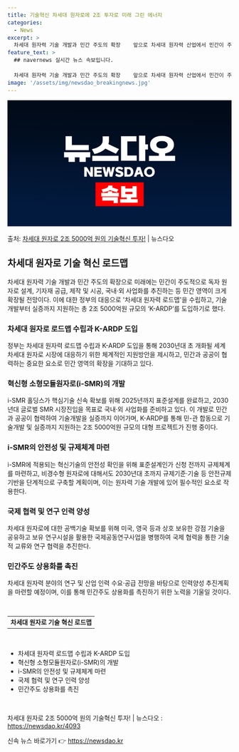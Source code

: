 ```yaml
---
title: 기술혁신 차세대 원자로에 2조 투자로 미래 그린 에너지
categories:
  - News
excerpt: >
  차세대 원자력 기술 개발과 민간 주도의 확장    앞으로 차세대 원자력 산업에서 민간이 주도적으로 독자 원자…
feature_text: >
  ## navernews 실시간 뉴스 속보입니다.

  차세대 원자력 기술 개발과 민간 주도의 확장    앞으로 차세대 원자력 산업에서 민간이 주도적으로 독자 원자…
image: '/assets/img/newsdao_breakingnews.jpg'
---
```


![뉴스다오 속보](/assets/img/newsdao_breakingnews.jpg)

<p>출처: <a href="https://newsdao.kr/4093" rel="dofollow">차세대 원자로 2조 5000억 원의 기술혁신 투자!</a> | 뉴스다오</p>

<h2 data-ke-size="size26">차세대 원자로 기술 혁신 로드맵</h2>
<p data-ke-size="size16">차세대 원자력 기술 개발과 민간 주도의 확장으로 미래에는 민간이 주도적으로 독자 원자로 설계, 기자재 공급, 제작 및 시공, 국내·외 사업화를 추진하는 등 민간 영역이 크게 확장될 전망이다. 이에 대한 정부의 대응으로 '차세대 원자력 로드맵'을 수립하고, 기술개발부터 실증까지 지원하는 총 2조 5000억원 규모의 ‘K-ARDP’를 도입하기로 했다.</p>

<h3><b>차세대 원자로 로드맵 수립과 K-ARDP 도입</b></h3>
<p data-ke-size="size16">정부는 차세대 원자력 로드맵 수립과 K-ARDP 도입을 통해 2030년대 초 개화될 세계 차세대 원자로 시장에 대응하기 위한 체계적인 지원방안을 제시하고, 민간과 공공이 협력하는 중요한 요소로 민간 영역의 확장을 기대하고 있다.</p>

<h3><b>혁신형 소형모듈원자로(i-SMR)의 개발</b></h3>
<p data-ke-size="size16">i-SMR 홀딩스가 핵심기술 신속 확보를 위해 2025년까지 표준설계를 완료하고, 2030년대 글로벌 SMR 시장진입을 목표로 국내·외 사업화를 준비하고 있다. 이 개발로 민간과 공공이 협력하여 기술개발을 실증까지 이어가며, K-ARDP를 통해 민-관 합동으로 기술개발 및 실증까지 지원하는 2조 5000억원 규모의 대형 프로젝트가 진행 중이다.</p>

<h3><b>i-SMR의 안전성 및 규제체계 마련</b></h3>
<p data-ke-size="size16">i-SMR에 적용되는 혁신기술의 안전성 확인을 위해 표준설계인가 신청 전까지 규제체계를 마련하고, 비경수형 원자로에 대해서도 2030년대 초까지 규제기준·기술 등 안전규제 기반을 단계적으로 구축할 계획이며, 이는 원자력 기술 개발에 있어 필수적인 요소로 작용한다.</p>

<h3><b>국제 협력 및 연구 인력 양성</b></h3>
<p data-ke-size="size16">차세대 원자로에 대한 공백기술 확보를 위해 미국, 영국 등과 상호 보유한 강점 기술을 공유하고 보유 연구시설을 활용한 국제공동연구사업을 병행하여 국제 협력을 통한 기술적 교류와 연구 협력을 추진한다.</p>

<h3><b>민간주도 상용화를 촉진</b></h3>
<p data-ke-size="size16">차세대 원자력 분야의 연구 및 산업 인력 수요·공급 전망을 바탕으로 인력양성 추진계획을 마련할 예정이며, 이를 통해 민간주도 상용화를 촉진하기 위한 노력을 기울일 것이다.</p>

<p data-ke-size="size16">&nbsp;</p>
<table>
<tbody>
<tr>
<td style="text-align: center; height: 17px;"><b>차세대 원자로 기술 혁신 로드맵</b></td>
</tr>
</tbody>
</table>
<p data-ke-size="size16">&nbsp;</p>
<ul>
<li>차세대 원자력 로드맵 수립과 K-ARDP 도입</li>
<li>혁신형 소형모듈원자로(i-SMR)의 개발</li>
<li>i-SMR의 안전성 및 규제체계 마련</li>
<li>국제 협력 및 연구 인력 양성</li>
<li>민간주도 상용화를 촉진</li>
</ul>
<p data-ke-size="size16">&nbsp;</p>

차세대 원자로 2조 5000억 원의 기술혁신 투자! | 뉴스다오  : https://newsdao.kr/4093 

신속 뉴스 바로가기 👉 <a href="https://newsdao.kr" rel="dofollow">https://newsdao.kr</a>


